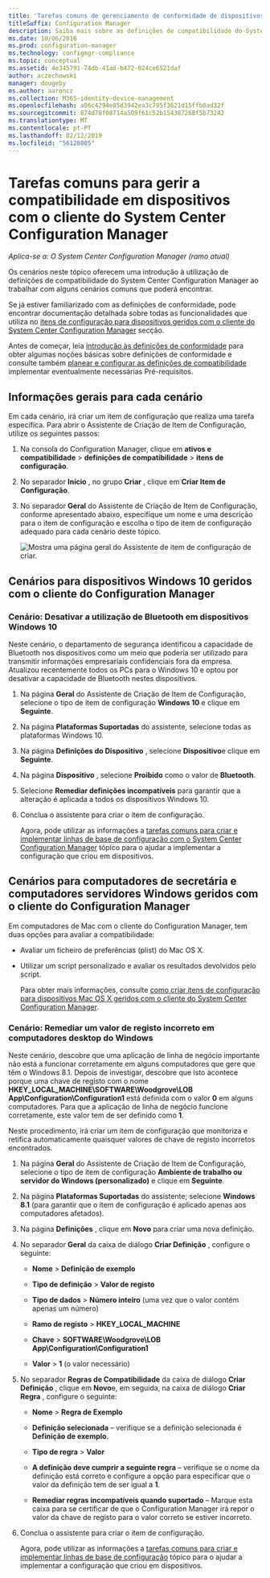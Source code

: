 ```yaml
---
title: 'Tarefas comuns de gerenciamento de conformidade de dispositivos geridos pelo cliente '
titleSuffix: Configuration Manager
description: Saiba mais sobre as definições de compatibilidade do System Center Configuration Manager ao trabalhar com alguns cenários comuns.
ms.date: 10/06/2016
ms.prod: configuration-manager
ms.technology: configmgr-compliance
ms.topic: conceptual
ms.assetid: 4e345791-74db-41ad-b472-024ce6521daf
author: aczechowski
manager: dougeby
ms.author: aaroncz
ms.collection: M365-identity-device-management
ms.openlocfilehash: a06c4294e85d3942ea3c795f3621d15ffb0ad32f
ms.sourcegitcommit: 874d78f08714a509f61c52b154387268f5b73242
ms.translationtype: MT
ms.contentlocale: pt-PT
ms.lasthandoff: 02/12/2019
ms.locfileid: "56120805"
---
```

# <a name="common-tasks-for-managing-compliance-on-devices-with-the-system-center-configuration-manager-client"></a>Tarefas comuns para gerir a compatibilidade em dispositivos com o cliente do System Center Configuration Manager

*Aplica-se a: O System Center Configuration Manager (ramo atual)*

Os cenários neste tópico oferecem uma introdução à utilização de definições de compatibilidade do System Center Configuration Manager ao trabalhar com alguns cenários comuns que poderá encontrar.  

 Se já estiver familiarizado com as definições de conformidade, pode encontrar documentação detalhada sobre todas as funcionalidades que utiliza no [itens de configuração para dispositivos geridos com o cliente do System Center Configuration Manager](../../compliance/deploy-use/configuration-items-for-devices-managed-with-the-client.md) secção.  

 Antes de começar, leia [introdução às definições de conformidade](../../compliance/get-started/get-started-with-compliance-settings.md) para obter algumas noções básicas sobre definições de conformidade e consulte também [planear e configurar as definições de compatibilidade](../../compliance/plan-design/plan-for-and-configure-compliance-settings.md) implementar eventualmente necessárias Pré-requisitos.  

## <a name="general-information-for-each-scenario"></a>Informações gerais para cada cenário  
 Em cada cenário, irá criar um item de configuração que realiza uma tarefa específica. Para abrir o Assistente de Criação de Item de Configuração, utilize os seguintes passos:  

1.  Na consola do Configuration Manager, clique em **ativos e compatibilidade** > **definições de compatibilidade** > **itens de configuração**.  

3.  No separador **Início** , no grupo **Criar** , clique em **Criar Item de Configuração**.  

4.  No separador **Geral** do Assistente de Criação de Item de Configuração, conforme apresentado abaixo, especifique um nome e uma descrição para o item de configuração e escolha o tipo de item de configuração adequado para cada cenário deste tópico.  

     ![Mostra uma página geral do Assistente de item de configuração de criar.](/sccm/compliance/plan-design/media/Compliance-Settings-Wizard---1.png)  

## <a name="scenarios-for-windows-10-devices-managed-with-the-configuration-manager-client"></a>Cenários para dispositivos Windows 10 geridos com o cliente do Configuration Manager  

### <a name="scenario-disable-the-use-of-bluetooth-on-windows-10-devices"></a>Cenário: Desativar a utilização de Bluetooth em dispositivos Windows 10  
 Neste cenário, o departamento de segurança identificou a capacidade de Bluetooth nos dispositivos como um meio que poderia ser utilizado para transmitir informações empresariais confidenciais fora da empresa. Atualizou recentemente todos os PCs para o Windows 10 e optou por desativar a capacidade de Bluetooth nestes dispositivos.  

1. Na página **Geral** do Assistente de Criação de Item de Configuração, selecione o tipo de item de configuração **Windows 10** e clique em **Seguinte**.  

2. Na página **Plataformas Suportadas** do assistente, selecione todas as plataformas Windows 10.  

3. Na página **Definições do Dispositivo** , selecione **Dispositivo**e clique em **Seguinte**.  

4. Na página **Dispositivo** , selecione **Proibido** como o valor de **Bluetooth**.  

5. Selecione **Remediar definições incompatíveis** para garantir que a alteração é aplicada a todos os dispositivos Windows 10.  

6. Conclua o assistente para criar o item de configuração.  

   Agora, pode utilizar as informações a [tarefas comuns para criar e implementar linhas de base de configuração com o System Center Configuration Manager](../../compliance/plan-design/common-tasks-for-creating-and-deploying-configuration-baselines.md) tópico para o ajudar a implementar a configuração que criou em dispositivos.  

## <a name="scenarios-for-windows-desktop-and-server-computers-managed-with-the-configuration-manager-client"></a>Cenários para computadores de secretária e computadores servidores Windows geridos com o cliente do Configuration Manager  
 Em computadores de Mac com o cliente do Configuration Manager, tem duas opções para avaliar a compatibilidade:  

- Avaliar um ficheiro de preferências (plist) do Mac OS X.  

- Utilizar um script personalizado e avaliar os resultados devolvidos pelo script.  

  Para obter mais informações, consulte [como criar itens de configuração para dispositivos Mac OS X geridos com o cliente do System Center Configuration Manager](../../compliance/deploy-use/create-configuration-items-for-mac-os-x-devices-managed-with-the-client.md).  

### <a name="scenario-remediate-an-incorrect-registry-value-on-windows-desktop-computers"></a>Cenário: Remediar um valor de registo incorreto em computadores desktop do Windows  
 Neste cenário, descobre que uma aplicação de linha de negócio importante não está a funcionar corretamente em alguns computadores que gere que têm o Windows 8.1. Depois de investigar, descobre que isto acontece porque uma chave de registo com o nome **HKEY_LOCAL_MACHINE\SOFTWARE\Woodgrove\LOB App\Configuration\Configuration1** está definida com o valor **0** em alguns computadores. Para que a aplicação de linha de negócio funcione corretamente, este valor tem de ser definido como **1**.  

 Neste procedimento, irá criar um item de configuração que monitoriza e retifica automaticamente quaisquer valores de chave de registo incorretos encontrados.  

1. Na página **Geral** do Assistente de Criação de Item de Configuração, selecione o tipo de item de configuração **Ambiente de trabalho ou servidor do Windows (personalizado)** e clique em **Seguinte**.  

2. Na página **Plataformas Suportadas** do assistente, selecione **Windows 8.1** (para garantir que o item de configuração é aplicado apenas aos computadores afetados).  

3. Na página **Definições** , clique em **Novo** para criar uma nova definição.  

4. No separador **Geral** da caixa de diálogo **Criar Definição** , configure o seguinte:  

   -   **Nome** > **Definição de exemplo**  

   -   **Tipo de definição** > **Valor de registo**  

   -   **Tipo de dados** > **Número inteiro** (uma vez que o valor contém apenas um número)  

   -   **Ramo de registo** > **HKEY_LOCAL_MACHINE**  

   -   **Chave** > **SOFTWARE\Woodgrove\LOB App\Configuration\Configuration1**  

   -   **Valor** > **1** (o valor necessário)  

5. No separador **Regras de Compatibilidade** da caixa de diálogo **Criar Definição** , clique em **Novo**e, em seguida, na caixa de diálogo **Criar Regra** , configure o seguinte:  

   -   **Nome** > **Regra de Exemplo**  

   -   **Definição selecionada** – verifique se a definição selecionada é **Definição de exemplo**.  

   -   **Tipo de regra** > **Valor**  

   -   **A definição deve cumprir a seguinte regra** – verifique se o nome da definição está correto e configure a opção para especificar que o valor da definição tem de ser igual a **1**.  

   -   **Remediar regras incompatíveis quando suportado** – Marque esta caixa para se certificar de que o Configuration Manager irá repor o valor da chave de registo para o valor correto se estiver incorreto.  

6. Conclua o assistente para criar o item de configuração.  

   Agora, pode utilizar as informações a [tarefas comuns para criar e implementar linhas de base de configuração](../../compliance/plan-design/common-tasks-for-creating-and-deploying-configuration-baselines.md) tópico para o ajudar a implementar a configuração que criou em dispositivos.  
